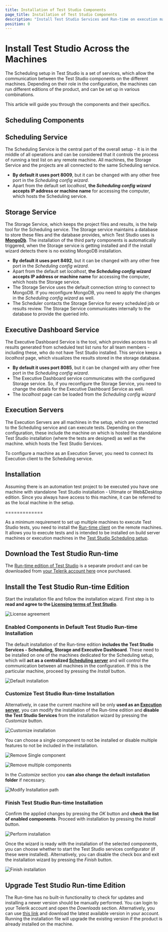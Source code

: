 ```yaml
---
title: Installation of Test Studio Components
page_title: Installation of Test Studio Components
description: "Install Test Studio Services and Run-time on execution machines and setup machines for remote scheduled execution. Which machine should host the Test Studio Services? Do I need more than one machine with the Test Studio Services."
position: 0
---
```

# Install Test Studio Across the Machines

The Scheduling setup in Test Studio is a set of services, which allow the communication between the Test Studio components on the different machines. Depending on their role in the configuration, the machines can run different editions of the product, and can be set up in various combinations.

This article will guide you through the components and their specifics.
## __Scheduling Components__

## Scheduling Service

The Scheduling Service is the central part of the overall setup - it is in the middle of all operations and can be considered that it controls the process of running a test list on any remote machine. All machines, the Storage Service and the projects are all connected to the same Scheduling service.

- __By default it uses port 8009__, but it can be changed with any other free port in the _Scheduling config wizard_.
- Apart from the default set _localhost_, __the _Scheduling config wizard_ accepts IP address or machine name__ for accessing the computer, which hosts the Scheduling service.

## Storage Service

The Storage Service, which keeps the project files and results, is the help tool for the Scheduling service. The Storage service maintains a database to store these files and the database provides, which Test Studio uses is <a href="https://www.mongodb.com" target="_blank">**MongoDb**</a>. The installation of the third party components is automatically triggered, when the Storage service is getting installed and if the install wizard detects there is no existing MongoDB installation.

- __By default it uses port 8492__, but it can be changed with any other free port in the _Scheduling config wizard_.
- Apart from the default set _localhost_, __the _Scheduling config wizard_ accepts IP address or machine name__ for accessing the computer, which hosts the Storage service.
- The Storage Service uses the default connection string to connect to MongoDB. If you reconfigure MongoDB, you need to apply the changes in the _Scheduling config wizard_ as well.
- The Scheduler contacts the Storage Service for every scheduled job or results review. The Storage Service communicates internally to the database to provide the queried info.

## Executive Dashboard Service

The Executive Dashboard Service is the tool, which provides access to all results generated from scheduled test list runs for all team members - including these, who do not have Test Studio installed. This service keeps a _localhost_ page, which visualizes the results stored in the storage database.

- __By default it uses port 8085__, but it can be changed with any other free port in the _Scheduling config wizard_.
- The Executive Dashboard service communicates with the configured Storage service. So, if you reconfigure the Storage Service, you need to change the details for the Executive Dashboard Service as well.
- The _localhost_ page can be loaded from the _Scheduling config wizard_

## Execution Servers

The Execution Servers are all machines in the setup, which are connected to the Scheduling service and can execute tests. Depending on the configuration, these include the machine on which is hosted the standalone Test Studio installation (where the tests are designed) as well as the machine. which hosts the Test Studio Services.

To configure a machine as an Execution Server, you need to connect its Execution client to the Scheduling service.

## __Installation__

Assuming there is an automation test project to be executed you have one machine with standalone Test Studio installation - Ultimate or Web&Desktop edition. Since you always have access to this machine, it can be referred to as the local machine in the setup.

=============

As a minimum requirement to set up multiple machines to execute Test Studio tests, you need to install the <a href="/introduction/test-studio-run-time" target="_blank">Run-time client</a> on the remote machines. It allows you to execute tests and is intended to be installed on build server machines or execution machines in the <a href="/features/scheduling-test-runs/overview" target="_blank">Test Studio Scheduling setup</a>.

## Download the Test Studio Run-time

The <a href="https://www.telerik.com/teststudio/test-studio-runtime" target="_blank">Run-time edition of Test Studio</a> is a separate product and can be downloaded from <a href="https://www.telerik.com/account/product-download?product=TESTSTUDIORUNTIME" target="_blank">your Telerik account here</a> once purchased.

## Install the Test Studio Run-time Edition

Start the installation file and follow the installation wizard. First step is to **read and agree to the <a href="https://www.telerik.com/purchase/license-agreement/teststudio" target="_blank">Licensing terms of Test Studio**</a>.

![License agreement][1]

### Enabled Components in Default Test Studio Run-time Installation

The default installation of the Run-time edition **includes the Test Studio Services - Scheduling, Storage and Executive Dashboard**. These need to be installed on one of the machines dedicated for the Scheduling setup, which will **act as a centralized <a href="/features/scheduling-test-runs/multiple-machines-scheduling-setup/create-scheduling-server" target="_blank">Scheduling server**</a> and will control the communication between all machines in the configuration. If this is the particular machine, proceed by pressing the *Install* button.

![Default installation][2]

### Customize Test Studio Run-time Installation

Alternatively, in case the current machine will be only **used as an <a href="/features/scheduling-test-runs/multiple-machines-scheduling-setup/create-execution-server" target="_blank">Execution server**</a>, you can modify the installation of the Run-time edition and **disable the Test Studio Services** from the installation wizard by pressing the *Customize* button.

![Customize installation][3]

You can choose a single component to not be installed or disable multiple features to not be included in the installation.

![Remove Single component][4]

![Remove multiple components][5]

In the *Customize* section you **can also change the default installation folder** if necessary.

![Modify Installation path][6]

### Finish Test Studio Run-time Installation

Confirm the applied changes by pressing the *OK* button and **check the list of enabled components**. Proceed with installation by pressing the *Install* button.

![Perform installation][7]

Once the wizard is ready with the installation of the selected components, you can choose whether to start the Test Studio services configurator (if these were installed). Alternatively, you can disable the check box and exit the installation wizard by pressing the *Finish* button.

![Finish installation][8]

## Upgrade Test Studio Run-time Edition

The Run-time has no built-in functionality to check for updates and installing a newer version should be manually performed. You can login to your Telerik account and open the *Downloads* section. Alternatively, you can use <a href="https://www.telerik.com/account/product-download?product=TESTSTUDIORUNTIME" target="_blank">this link</a> and download the latest available version in your account. Running the installation file will upgrade the existing version if the product is already installed on the machine.

[1]: /img/features/scheduling-test-runs/install-runtime/fig1.png
[2]: /img/features/scheduling-test-runs/install-runtime/fig2.png
[3]: /img/features/scheduling-test-runs/install-runtime/fig3.png
[4]: /img/features/scheduling-test-runs/install-runtime/fig4.png
[5]: /img/features/scheduling-test-runs/install-runtime/fig5.png
[6]: /img/features/scheduling-test-runs/install-runtime/fig6.png
[7]: /img/features/scheduling-test-runs/install-runtime/fig7.png
[8]: /img/features/scheduling-test-runs/install-runtime/fig8.png